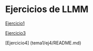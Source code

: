 # Ejercicios de LLMM

[Ejercicio1](tema1/ej1.html)

[Ejercicio3](tema1/ej3.html)

[Ejercicio4] (tema1/ej4/README.md)
